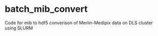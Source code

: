 # batch_mib_convert
Code for mib to hdf5 converison of Merlin-Medipix data on DLS cluster using SLURM
